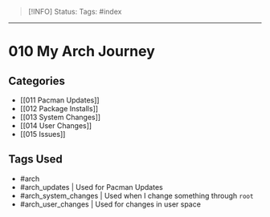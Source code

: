 > [!INFO]
> Status:
> Tags: #index 

----
# 010 My Arch Journey
## Categories
- [[011 Pacman Updates]]
- [[012 Package Installs]]
- [[013 System Changes]]
- [[014 User Changes]]
- [[015 Issues]]

## Tags Used
- #arch
- #arch_updates | Used for Pacman Updates
- #arch_system_changes | Used when I change something through `root`
- #arch_user_changes | Used for changes in user space